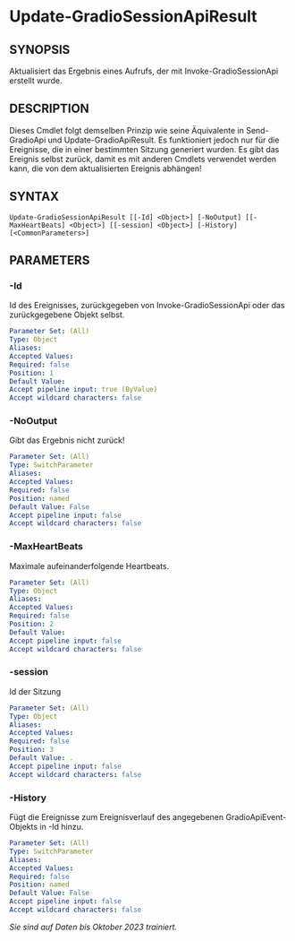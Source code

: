 ﻿---
external help file: powershai-help.xml
schema: 2.0.0
powershai: true
---

# Update-GradioSessionApiResult

## SYNOPSIS <!--!= @#Synop !-->
Aktualisiert das Ergebnis eines Aufrufs, der mit Invoke-GradioSessionApi erstellt wurde.

## DESCRIPTION <!--!= @#Desc !-->
Dieses Cmdlet folgt demselben Prinzip wie seine Äquivalente in Send-GradioApi und Update-GradioApiResult. 
Es funktioniert jedoch nur für die Ereignisse, die in einer bestimmten Sitzung generiert wurden. 
Es gibt das Ereignis selbst zurück, damit es mit anderen Cmdlets verwendet werden kann, die von dem aktualisierten Ereignis abhängen!

## SYNTAX <!--!= @#Syntax !-->

```
Update-GradioSessionApiResult [[-Id] <Object>] [-NoOutput] [[-MaxHeartBeats] <Object>] [[-session] <Object>] [-History] 
[<CommonParameters>]
```

## PARAMETERS <!--!= @#Params !-->

### -Id
Id des Ereignisses, zurückgegeben von Invoke-GradioSessionApi oder das zurückgegebene Objekt selbst.

```yml
Parameter Set: (All)
Type: Object
Aliases: 
Accepted Values: 
Required: false
Position: 1
Default Value: 
Accept pipeline input: true (ByValue)
Accept wildcard characters: false
```

### -NoOutput
Gibt das Ergebnis nicht zurück!

```yml
Parameter Set: (All)
Type: SwitchParameter
Aliases: 
Accepted Values: 
Required: false
Position: named
Default Value: False
Accept pipeline input: false
Accept wildcard characters: false
```

### -MaxHeartBeats
Maximale aufeinanderfolgende Heartbeats.

```yml
Parameter Set: (All)
Type: Object
Aliases: 
Accepted Values: 
Required: false
Position: 2
Default Value: 
Accept pipeline input: false
Accept wildcard characters: false
```

### -session
Id der Sitzung

```yml
Parameter Set: (All)
Type: Object
Aliases: 
Accepted Values: 
Required: false
Position: 3
Default Value: .
Accept pipeline input: false
Accept wildcard characters: false
```

### -History
Fügt die Ereignisse zum Ereignisverlauf des angegebenen GradioApiEvent-Objekts in -Id hinzu.

```yml
Parameter Set: (All)
Type: SwitchParameter
Aliases: 
Accepted Values: 
Required: false
Position: named
Default Value: False
Accept pipeline input: false
Accept wildcard characters: false
```


<!--PowershaiAiDocBlockStart-->
_Sie sind auf Daten bis Oktober 2023 trainiert._
<!--PowershaiAiDocBlockEnd-->
